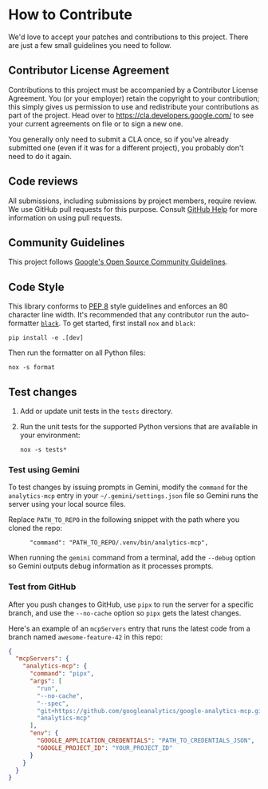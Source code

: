 # How to Contribute

We'd love to accept your patches and contributions to this project. There are
just a few small guidelines you need to follow.

## Contributor License Agreement

Contributions to this project must be accompanied by a Contributor License
Agreement. You (or your employer) retain the copyright to your contribution;
this simply gives us permission to use and redistribute your contributions as
part of the project. Head over to <https://cla.developers.google.com/> to see
your current agreements on file or to sign a new one.

You generally only need to submit a CLA once, so if you've already submitted one
(even if it was for a different project), you probably don't need to do it
again.

## Code reviews

All submissions, including submissions by project members, require review. We
use GitHub pull requests for this purpose. Consult
[GitHub Help](https://help.github.com/articles/about-pull-requests/) for more
information on using pull requests.

## Community Guidelines

This project follows [Google's Open Source Community
Guidelines](https://opensource.google.com/conduct/).

## Code Style

This library conforms to [PEP 8](https://www.python.org/dev/peps/pep-0008/)
style guidelines and enforces an 80 character line width. It's recommended that
any contributor run the auto-formatter [`black`](https://github.com/psf/black).
To get started, first install `nox` and `black`:

```
pip install -e .[dev]
```

Then run the formatter on all Python files:

```
nox -s format
```

## Test changes

1.  Add or update unit tests in the `tests` directory.

1.  Run the unit tests for the supported Python versions that are available in
    your environment:

    ```
    nox -s tests*
    ```

### Test using Gemini

To test changes by issuing prompts in Gemini, modify the `command` for the
`analytics-mcp` entry in your `~/.gemini/settings.json` file so Gemini runs the
server using your local source files.

Replace `PATH_TO_REPO` in the following snippet with the path where you cloned
the repo:

```
      "command": "PATH_TO_REPO/.venv/bin/analytics-mcp",
```

When running the `gemini` command from a terminal, add the `--debug` option so
Gemini outputs debug information as it processes prompts.

### Test from GitHub

After you push changes to GitHub, use `pipx` to run the server for a specific
branch, and use the `--no-cache` option so `pipx` gets the
latest changes.

Here's an example of an `mcpServers` entry that runs the latest code from a
branch named `awesome-feature-42` in this repo:

```json
{
  "mcpServers": {
    "analytics-mcp": {
      "command": "pipx",
      "args": [
        "run",
        "--no-cache",
        "--spec",
        "git+https://github.com/googleanalytics/google-analytics-mcp.git@awesome-feature-42",
        "analytics-mcp"
      ],
      "env": {
        "GOOGLE_APPLICATION_CREDENTIALS": "PATH_TO_CREDENTIALS_JSON",
        "GOOGLE_PROJECT_ID": "YOUR_PROJECT_ID"
      }
    }
  }
}
```

